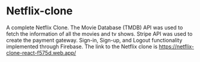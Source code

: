 # Netflix-clone
 A complete Netflix Clone. The Movie Database (TMDB) API was used to fetch the information of all the movies and tv shows. Stripe API was used to create the payment gateway. Sign-in, Sign-up, and Logout functionality implemented through Firebase. The link to the Netflix clone is https://netflix-clone-react-f575d.web.app/
